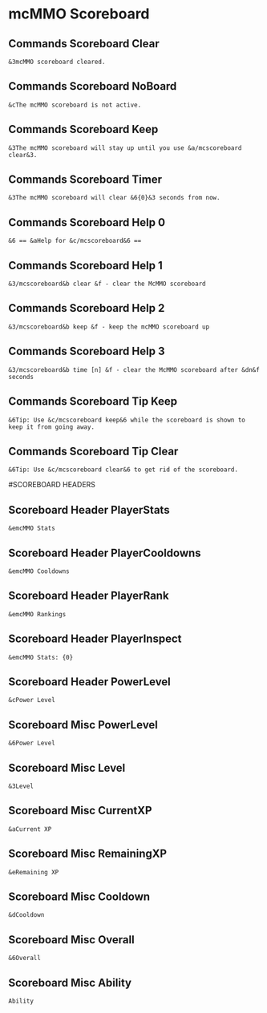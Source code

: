# mcMMO Scoreboard

## Commands Scoreboard Clear
`&3mcMMO scoreboard cleared.`
## Commands Scoreboard NoBoard
`&cThe mcMMO scoreboard is not active.`
## Commands Scoreboard Keep
`&3The mcMMO scoreboard will stay up until you use &a/mcscoreboard clear&3.`
## Commands Scoreboard Timer
`&3The mcMMO scoreboard will clear &6{0}&3 seconds from now.`
## Commands Scoreboard Help 0
`&6 == &aHelp for &c/mcscoreboard&6 ==`
## Commands Scoreboard Help 1
`&3/mcscoreboard&b clear &f - clear the McMMO scoreboard`
## Commands Scoreboard Help 2
`&3/mcscoreboard&b keep &f - keep the mcMMO scoreboard up`
## Commands Scoreboard Help 3
`&3/mcscoreboard&b time [n] &f - clear the McMMO scoreboard after &dn&f seconds`
## Commands Scoreboard Tip Keep
`&6Tip: Use &c/mcscoreboard keep&6 while the scoreboard is shown to keep it from going away.`
## Commands Scoreboard Tip Clear
`&6Tip: Use &c/mcscoreboard clear&6 to get rid of the scoreboard.`


#SCOREBOARD HEADERS
## Scoreboard Header PlayerStats
`&emcMMO Stats`
## Scoreboard Header PlayerCooldowns
`&emcMMO Cooldowns`
## Scoreboard Header PlayerRank
`&emcMMO Rankings`
## Scoreboard Header PlayerInspect
`&emcMMO Stats: {0}`
## Scoreboard Header PowerLevel
`&cPower Level`
## Scoreboard Misc PowerLevel
`&6Power Level`
## Scoreboard Misc Level
`&3Level`
## Scoreboard Misc CurrentXP
`&aCurrent XP`
## Scoreboard Misc RemainingXP
`&eRemaining XP`
## Scoreboard Misc Cooldown
`&dCooldown`
## Scoreboard Misc Overall
`&6Overall`
## Scoreboard Misc Ability
`Ability`

